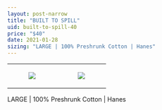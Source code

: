 ```yaml
---
layout: post-narrow
title: "BUILT TO SPILL"
uid: built-to-spill-40
price: "$40"
date: 2021-01-28
sizing: "LARGE | 100% Preshrunk Cotton | Hanes"
---
```




<table style="width:100%;"><tr><td style="vertical-align:top;">
      <figure class="tmblr-full" data-orig-height="2048" data-orig-width="1365" data-orig-src="https://concertshirts.netlify.app/shirts/0449/0449-01.jpg"><img src="https://64.media.tumblr.com/38e9857929305199848abc7947fc3e0e/fa594b83152fd339-b2/s540x810/b9b6f74d1daf40b5b82598bdb3250bb723f8d8bd.jpg" data-orig-height="2048" data-orig-width="1365" data-orig-src="https://concertshirts.netlify.app/shirts/0449/0449-01.jpg"/></figure></td>
    <td style="vertical-align:top;">
      <figure class="tmblr-full" data-orig-height="2048" data-orig-width="1365" data-orig-src="https://concertshirts.netlify.app/shirts/0449/0449-02.jpg"><img src="https://64.media.tumblr.com/93bd3f0fbb9fb2e911267c17e6a62d1d/fa594b83152fd339-53/s540x810/b22d6fe98a6417bcc6acbb52cb83a7398903fd57.jpg" data-orig-height="2048" data-orig-width="1365" data-orig-src="https://concertshirts.netlify.app/shirts/0449/0449-02.jpg"/></figure></td>
  </tr></table><p>
  LARGE | 100% Preshrunk Cotton | Hanes
</p>
